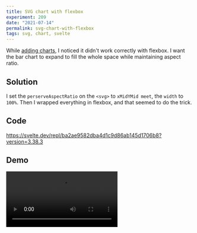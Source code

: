 ```yaml
---
title: SVG chart with flexbox
experiment: 209
date: "2021-07-14"
permalink: svg-chart-with-flexbox
tags: svg, chart, svelte
---
```


While [adding charts](/posts/carrierwave-charts-plan), I noticed it didn't work correctly with flexbox. I want the bar chart to expand to fill the whole space while maintaining aspect ratio.

## Solution

I set the `perserveAspectRatio` on the `<svg>` to `xMidYMid meet`, the `width` to `100%`. Then I wrapped everything in flexbox, and that seemed to do the trick.

## Code

https://svelte.dev/repl/ba2ae9582dba4d1c9d86ab145d1706b8?version=3.38.3

## Demo

<video controls src="https://res.cloudinary.com/dzwnkx0mk/video/upload/v1626245426/1000experiments.dev/svg-chart-with-flex_dbqx6x.mp4"/>

## Notes

- Does this work in non-chrome browsers
